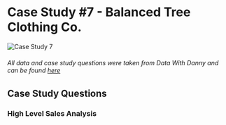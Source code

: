 # Case Study #7 - Balanced Tree Clothing Co.

![Case Study 7](https://github.com/acholtz06/8-Week-SQL-Challenge/assets/110953602/14ef1016-7398-4396-82bd-e43302db8b97)
###### All data and case study questions were taken from Data With Danny and can be found [here](https://8weeksqlchallenge.com/case-study-7/)

## Case Study Questions

### High Level Sales Analysis


